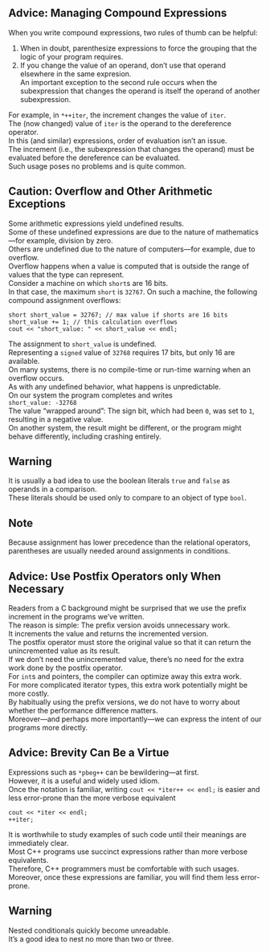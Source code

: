 ## Advice: Managing Compound Expressions
When you write compound expressions, two rules of thumb can be helpful:
1. When in doubt, parenthesize expressions to force the grouping that the logic of your program requires.
2. If you change the value of an operand, don’t use that operand elsewhere in the same expresion.<br>
An important exception to the second rule occurs when the subexpression that changes the operand is itself the operand of another subexpression.

For example, in `*++iter`, the increment changes the value of `iter`.<br>
The (now changed) value of `iter` is the operand to the dereference operator.<br>
In this (and similar) expressions, order of evaluation isn’t an issue.<br>
The increment (i.e., the subexpression that changes the operand) must be evaluated before the dereference can be evaluated.<br>
Such usage poses no problems and is quite common.

## Caution: Overflow and Other Arithmetic Exceptions
Some arithmetic expressions yield undefined results.<br>
Some of these undefined expressions are due to the nature of mathematics—for example, division by zero.<br>
Others are undefined due to the nature of computers—for example, due to overflow.<br>
Overflow happens when a value is computed that is outside the range of values that the type can represent.<br>
Consider a machine on which `short`s are 16 bits.<br>
In that case, the maximum `short` is `32767`. On such a machine, the following compound assignment overflows:
```
short short_value = 32767; // max value if shorts are 16 bits
short_value += 1; // this calculation overflows
cout << "short_value: " << short_value << endl;
```
The assignment to `short_value` is undefined.<br>
Representing a `signed` value of `32768` requires 17 bits, but only 16 are available.<br>
On many systems, there is no compile-time or run-time warning when an overflow occurs.<br>
As with any undefined behavior, what happens is unpredictable.<br>
On our system the program completes and writes
<br>
`short_value: -32768`
<br>
The value “wrapped around”: The sign bit, which had been `0`, was set to `1`, resulting in a negative value.<br>
On another system, the result might be different, or the program might behave differently, including crashing entirely.

## Warning
It is usually a bad idea to use the boolean literals `true` and `false` as operands in a comparison.<br>
These literals should be used only to compare to an object of type `bool`.

## Note
Because assignment has lower precedence than the relational operators, parentheses are usually needed around assignments in conditions.

## Advice: Use Postfix Operators only When Necessary
Readers from a C background might be surprised that we use the prefix increment in the programs we’ve written.<br>
The reason is simple: The prefix version avoids unnecessary work.<br>
It increments the value and returns the incremented version.<br>
The postfix operator must store the original value so that it can return the unincremented value as its result.<br>
If we don’t need the unincremented value, there’s no need for the extra work done by the postfix operator.<br>
For `int`s and pointers, the compiler can optimize away this extra work.<br>
For more complicated iterator types, this extra work potentially might be more costly.<br>
By habitually using the prefix versions, we do not have to worry about whether the performance difference matters.<br>
Moreover—and perhaps more importantly—we can express the intent of our programs more directly.

## Advice: Brevity Can Be a Virtue
Expressions such as `*pbeg++` can be bewildering—at first.<br>
However, it is a useful and widely used idiom.<br>
Once the notation is familiar, writing `cout << *iter++ << endl;` is easier and less error-prone than the more verbose equivalent
```
cout << *iter << endl;
++iter;
```
It is worthwhile to study examples of such code until their meanings are immediately clear.<br>
Most C++ programs use succinct expressions rather than more verbose equivalents.<br>
Therefore, C++ programmers must be comfortable with such usages.<br>
Moreover, once these expressions are familiar, you will find them less error-prone.

## Warning
Nested conditionals quickly become unreadable.<br>
It’s a good idea to nest no more than two or three.